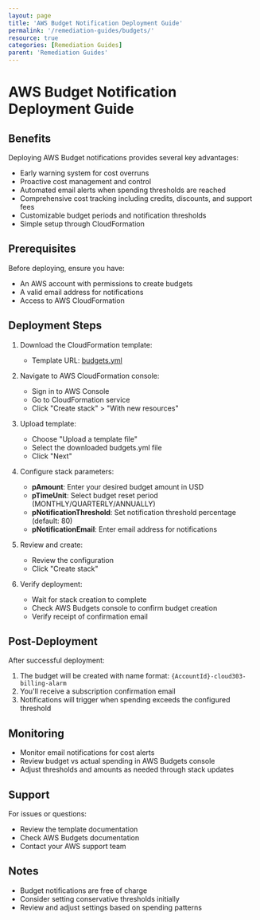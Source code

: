 ```yaml
---
layout: page
title: 'AWS Budget Notification Deployment Guide'
permalink: '/remediation-guides/budgets/'
resource: true
categories: [Remediation Guides]
parent: 'Remediation Guides'
---
```


#  AWS Budget Notification Deployment Guide

## Benefits
Deploying AWS Budget notifications provides several key advantages:
- Early warning system for cost overruns
- Proactive cost management and control
- Automated email alerts when spending thresholds are reached
- Comprehensive cost tracking including credits, discounts, and support fees
- Customizable budget periods and notification thresholds
- Simple setup through CloudFormation

## Prerequisites
Before deploying, ensure you have:
- An AWS account with permissions to create budgets
- A valid email address for notifications
- Access to AWS CloudFormation

## Deployment Steps

1. Download the CloudFormation template:
   - Template URL: [budgets.yml](https://github.com/Cloud303/wafr-remediations/blob/main/cloudformation/monitoring/budgets.yml)

2. Navigate to AWS CloudFormation console:
   - Sign in to AWS Console
   - Go to CloudFormation service
   - Click "Create stack" > "With new resources"

3. Upload template:
   - Choose "Upload a template file"
   - Select the downloaded budgets.yml file
   - Click "Next"

4. Configure stack parameters:
   - **pAmount**: Enter your desired budget amount in USD
   - **pTimeUnit**: Select budget reset period (MONTHLY/QUARTERLY/ANNUALLY)
   - **pNotificationThreshold**: Set notification threshold percentage (default: 80)
   - **pNotificationEmail**: Enter email address for notifications
   
5. Review and create:
   - Review the configuration
   - Click "Create stack"

6. Verify deployment:
   - Wait for stack creation to complete
   - Check AWS Budgets console to confirm budget creation
   - Verify receipt of confirmation email

## Post-Deployment

After successful deployment:
1. The budget will be created with name format: `{AccountId}-cloud303-billing-alarm`
2. You'll receive a subscription confirmation email
3. Notifications will trigger when spending exceeds the configured threshold

## Monitoring
- Monitor email notifications for cost alerts
- Review budget vs actual spending in AWS Budgets console
- Adjust thresholds and amounts as needed through stack updates

## Support
For issues or questions:
- Review the template documentation
- Check AWS Budgets documentation
- Contact your AWS support team

## Notes
- Budget notifications are free of charge
- Consider setting conservative thresholds initially
- Review and adjust settings based on spending patterns
